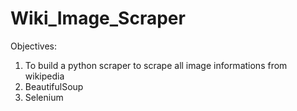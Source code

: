 # Wiki_Image_Scraper
Objectives:
1. To build a python scraper to scrape all image informations from wikipedia
2. BeautifulSoup
3. Selenium

   
